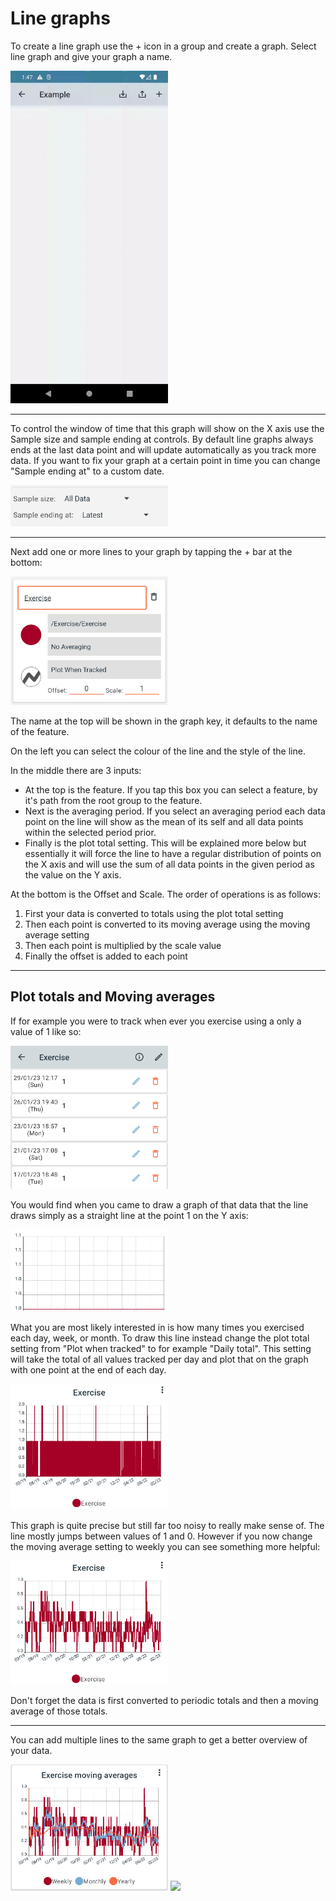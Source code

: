 # Line graphs

To create a line graph use the + icon in a group and create a graph. Select line graph and give your graph a name.

<img src="images/faq_3_1_1.gif" width="50%">

---

To control the window of time that this graph will show on the X axis use the Sample size and sample ending at controls. By default line graphs always ends at the last data point and will update automatically as you track more data. If you want to fix your graph at a certain point in time you can change "Sample ending at" to a custom date. 
 
<img src="images/faq_3_1_1.png" width="50%">

---

Next add one or more lines to your graph by tapping the + bar at the bottom:

<img src="images/faq_3_1_2.png" width="50%">

The name at the top will be shown in the graph key, it defaults to the name of the feature. 

On the left you can select the colour of the line and the style of the line. 

In the middle there are 3 inputs: 

- At the top is the feature. If you tap this box you can select a feature, by it's path from the root group to the feature.
- Next is the averaging period. If you select an averaging period each data point on the line will show as the mean of its self and all data points within the selected period prior. 
- Finally is the plot total setting. This will be explained more below but essentially it will force the line to have a regular distribution of points on the X axis and will use the sum of all data points in the given period as the value on the Y axis. 

At the bottom is the Offset and Scale. The order of operations is as follows: 

1. First your data is converted to totals using the plot total setting
2. Then each point is converted to its moving average using the moving average setting
3. Then each point is multiplied by the scale value
4. Finally the offset is added to each point

---

## Plot totals and Moving averages

If for example you were to track when ever you exercise using a only a value of 1 like so: 

<img src="images/faq_3_1_3.png" width="50%">

You would find when you came to draw a graph of that data that the line draws simply as a straight line at the point 1 on the Y axis: 

<img src="images/faq_3_1_4.png" width="50%">

What you are most likely interested in is how many times you exercised each day, week, or month. To draw this line instead change the plot total setting from "Plot when tracked" to for example "Daily total". This setting will take the total of all values tracked per day and plot that on the graph with one point at the end of each day.

<img src="images/faq_3_1_5.png" width="50%">

This graph is quite precise but still far too noisy to really make sense of. The line mostly jumps between values of 1 and 0. However if you now change the moving average setting to weekly you can see something more helpful: 

<img src="images/faq_3_1_6.png" width="50%">

Don't forget the data is first converted to periodic totals and then a moving average of those totals.

--- 

You can add multiple lines to the same graph to get a better overview of your data.

<img src="images/faq_3_1_7.png" width="50%">

<img src="images/faq_3_1_2.gif" width="50%">
